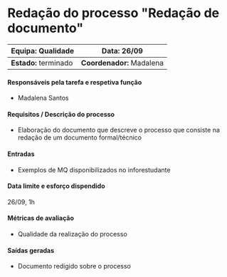 # **Redação do processo "Redação de documento"**

| **Equipa:** Qualidade| **Data**: 26/09 
| ------ | ------ | 
| **Estado:** terminado |  **Coordenador:** Madalena|

#### **Responsáveis pela tarefa e respetiva função**
  * Madalena Santos

  
#### **Requisitos / Descrição do processo**
* Elaboração do documento que descreve o processo que consiste na redação de um documento formal/técnico


#### **Entradas**
* Exemplos de MQ disponibilizados no inforestudante

#### **Data limite e esforço dispendido**
26/09, 1h

#### **Métricas de avaliação**
* Qualidade da realização do processo

#### **Saídas geradas**
* Documento redigido sobre o processo